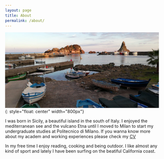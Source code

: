 ```yaml
---
layout: page
title: About
permalink: /about/
---
```

![](/images/pic/trezza.JPG){: style="float: center" width="800px"}

I was born in Sicily, a beautiful island in the south of Italy. 
I enjoyed the mediterranean see and the vulcano Etna until I moved to Milan to start my undergraduate studies at Politecnico di Milano. If you wanna know more about my academ and working experiences please check my [CV](/downloads/CV_10_19_2020.pdf)

In my free time I enjoy reading, cooking and being outdoor. I like almost any kind of sport and lately I have been surfing on the beatiful California coast.




[jekyll-organization]: https://github.com/jekyll
